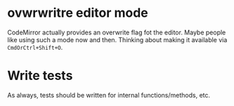 # ovwrwritre editor mode

CodeMirror actually provides an overwrite flag fot the editor. Maybe people like using such a mode now and then.
Thinking about making it available via `CmdOrCtrl+Shift+O`.

# Write tests

As always, tests should be written for internal functions/methods, etc.
